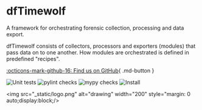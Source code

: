# dfTimewolf

A framework for orchestrating forensic collection, processing and data export.

dfTimewolf consists of collectors, processors and exporters (modules) that pass
data on to one another. How modules are orchestrated is defined in predefined
"recipes".

[:octicons-mark-github-16: Find us on GitHub](https://github.com/log2timeline/dftimewolf){ .md-button }

![Unit tests](https://github.com/log2timeline/dftimewolf/actions/workflows/unittests.yml/badge.svg)
![pylint checks](https://github.com/log2timeline/dftimewolf/actions/workflows/pylint.yml/badge.svg)
![mypy checks](https://github.com/log2timeline/dftimewolf/actions/workflows/mypy.yml/badge.svg)
![Install](https://github.com/log2timeline/dftimewolf/actions/workflows/install.yml/badge.svg)

<img src="_static/logo.png" alt="drawing" width="200" style="margin: 0 auto;display:block;/>

